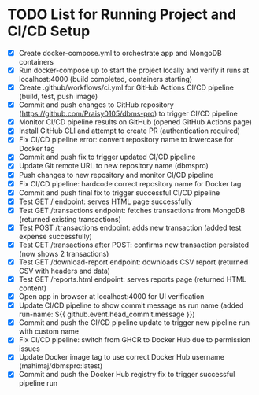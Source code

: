 # TODO List for Running Project and CI/CD Setup

- [x] Create docker-compose.yml to orchestrate app and MongoDB containers
- [x] Run docker-compose up to start the project locally and verify it runs at localhost:4000 (build completed, containers starting)
- [x] Create .github/workflows/ci.yml for GitHub Actions CI/CD pipeline (build, test, push image)
- [x] Commit and push changes to GitHub repository (https://github.com/Praisy0105/dbms-pro) to trigger CI/CD pipeline
- [x] Monitor CI/CD pipeline results on GitHub (opened GitHub Actions page)
- [x] Install GitHub CLI and attempt to create PR (authentication required)
- [x] Fix CI/CD pipeline error: convert repository name to lowercase for Docker tag
- [x] Commit and push fix to trigger updated CI/CD pipeline
- [x] Update Git remote URL to new repository name (dbmspro)
- [x] Push changes to new repository and monitor CI/CD pipeline
- [x] Fix CI/CD pipeline: hardcode correct repository name for Docker tag
- [x] Commit and push final fix to trigger successful CI/CD pipeline
- [x] Test GET / endpoint: serves HTML page successfully
- [x] Test GET /transactions endpoint: fetches transactions from MongoDB (returned existing transactions)
- [x] Test POST /transactions endpoint: adds new transaction (added test expense successfully)
- [x] Test GET /transactions after POST: confirms new transaction persisted (now shows 2 transactions)
- [x] Test GET /download-report endpoint: downloads CSV report (returned CSV with headers and data)
- [x] Test GET /reports.html endpoint: serves reports page (returned HTML content)
- [x] Open app in browser at localhost:4000 for UI verification
- [x] Update CI/CD pipeline to show commit message as run name (added run-name: ${{ github.event.head_commit.message }})
- [x] Commit and push the CI/CD pipeline update to trigger new pipeline run with custom name
- [x] Fix CI/CD pipeline: switch from GHCR to Docker Hub due to permission issues
- [x] Update Docker image tag to use correct Docker Hub username (mahimaj/dbmspro:latest)
- [x] Commit and push the Docker Hub registry fix to trigger successful pipeline run
